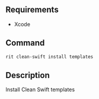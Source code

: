 ## Requirements

- Xcode

## Command

```bash
rit clean-swift install templates
```

## Description

Install Clean Swift templates
